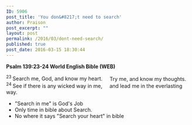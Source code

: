 ```yaml
---
ID: 5906
post_title: 'You don&#8217;t need to search'
author: Praison
post_excerpt: ""
layout: post
permalink: /2016/03/dont-need-search/
published: true
post_date: 2016-03-15 18:30:44
---
```

<p class="passage-display"><strong><span class="passage-display-bcv">Psalm 139:23-24
</span><span class="passage-display-version">World English Bible (WEB)</span></strong></p>

<div class="poetry">
<p class="line"><span id="en-WEB-16263" class="text Ps-139-23"><sup class="versenum">23 </sup>Search me, God, and know my heart.</span>
<span class="indent-1"><span class="indent-1-breaks">    </span><span class="text Ps-139-23">Try me, and know my thoughts.</span></span>
<span id="en-WEB-16264" class="text Ps-139-24"><sup class="versenum">24 </sup>See if there is any wicked way in me,</span>
<span class="indent-1"><span class="indent-1-breaks">    </span><span class="text Ps-139-24">and lead me in the everlasting way.</span></span></p>

<ul>
	<li class="line">"Search in me" is God's Job</li>
	<li class="line">Only time in bible about Search.</li>
	<li class="line">No where it says "Search your heart" in bible</li>
</ul>
<p class="line"></p>

</div>